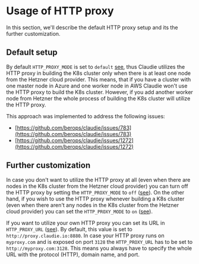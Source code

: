 # Usage of HTTP proxy

In this section, we'll describe the default HTTP proxy setup and its the further customization.

## Default setup

By default `HTTP_PROXY_MODE` is set to `default` [see](https://docs.claudie.io/latest/getting-started/detailed-guide/#claudie-customization), thus Claudie utilizes the HTTP proxy in building the K8s cluster only when there is at least one node from the Hetzner cloud provider. This means, that if you have a cluster with one master node in Azure and one worker node in AWS Claudie won't use the HTTP proxy to build the K8s cluster. However, if you add another worker node from Hetzner the whole process of building the K8s cluster will utilize the HTTP proxy. 

This approach was implemented to address the following issues:

- [https://github.com/berops/claudie/issues/783](https://github.com/berops/claudie/issues/783)
- [https://github.com/berops/claudie/issues/1272](https://github.com/berops/claudie/issues/1272)

## Further customization

In case you don't want to utilize the HTTP proxy at all (even when there are nodes in the K8s cluster from the Hetzner cloud provider) you can turn off the HTTP proxy by setting the `HTTP_PROXY_MODE` to `off` ([see](https://docs.claudie.io/latest/getting-started/detailed-guide/#claudie-customization)). On the other hand, if you wish to use the HTTP proxy whenever building a K8s cluster (even when there aren't any nodes in the K8s cluster from the Hetzner cloud provider) you can set the `HTTP_PROXY_MODE` to `on` ([see](https://docs.claudie.io/latest/getting-started/detailed-guide/#claudie-customization)).

If you want to utilize your own HTTP proxy you can set its URL in `HTTP_PROXY_URL` ([see](https://docs.claudie.io/latest/getting-started/detailed-guide/#claudie-customization)). By default, this value is set to `http://proxy.claudie.io:8880`. In case your HTTP proxy runs on `myproxy.com` and is exposed on port `3128` the `HTTP_PROXY_URL` has to be set to `http://myproxy.com:3128`. This means you always have to specify the whole URL with the protocol (HTTP), domain name, and port. 
